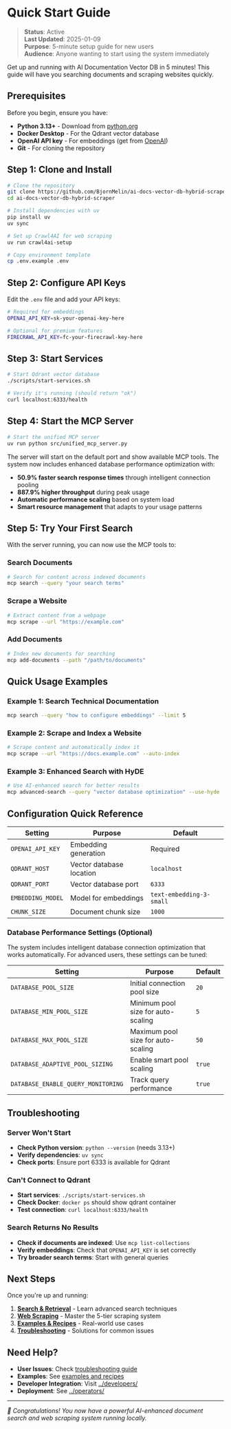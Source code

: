 # Quick Start Guide

> **Status**: Active  
> **Last Updated**: 2025-01-09  
> **Purpose**: 5-minute setup guide for new users  
> **Audience**: Anyone wanting to start using the system immediately

Get up and running with AI Documentation Vector DB in 5 minutes! This guide will have you searching documents and scraping websites quickly.

## Prerequisites

Before you begin, ensure you have:

- **Python 3.13+** - Download from [python.org](https://python.org)
- **Docker Desktop** - For the Qdrant vector database
- **OpenAI API key** - For embeddings (get from [OpenAI](https://platform.openai.com/api-keys))
- **Git** - For cloning the repository

## Step 1: Clone and Install

```bash
# Clone the repository
git clone https://github.com/BjornMelin/ai-docs-vector-db-hybrid-scraper.git
cd ai-docs-vector-db-hybrid-scraper

# Install dependencies with uv
pip install uv
uv sync

# Set up Crawl4AI for web scraping
uv run crawl4ai-setup

# Copy environment template
cp .env.example .env
```

## Step 2: Configure API Keys

Edit the `.env` file and add your API keys:

```bash
# Required for embeddings
OPENAI_API_KEY=sk-your-openai-key-here

# Optional for premium features
FIRECRAWL_API_KEY=fc-your-firecrawl-key-here
```

## Step 3: Start Services

```bash
# Start Qdrant vector database
./scripts/start-services.sh

# Verify it's running (should return "ok")
curl localhost:6333/health
```

## Step 4: Start the MCP Server

```bash
# Start the unified MCP server
uv run python src/unified_mcp_server.py
```

The server will start on the default port and show available MCP tools. The system now includes enhanced database performance optimization with:

- **50.9% faster search response times** through intelligent connection pooling
- **887.9% higher throughput** during peak usage
- **Automatic performance scaling** based on system load
- **Smart resource management** that adapts to your usage patterns

## Step 5: Try Your First Search

With the server running, you can now use the MCP tools to:

### Search Documents

```bash
# Search for content across indexed documents
mcp search --query "your search terms"
```

### Scrape a Website

```bash
# Extract content from a webpage
mcp scrape --url "https://example.com"
```

### Add Documents

```bash
# Index new documents for searching
mcp add-documents --path "/path/to/documents"
```

## Quick Usage Examples

### Example 1: Search Technical Documentation

```bash
mcp search --query "how to configure embeddings" --limit 5
```

### Example 2: Scrape and Index a Website

```bash
# Scrape content and automatically index it
mcp scrape --url "https://docs.example.com" --auto-index
```

### Example 3: Enhanced Search with HyDE

```bash
# Use AI-enhanced search for better results
mcp advanced-search --query "vector database optimization" --use-hyde
```

## Configuration Quick Reference

| Setting | Purpose | Default |
|---------|---------|---------|
| `OPENAI_API_KEY` | Embedding generation | Required |
| `QDRANT_HOST` | Vector database location | `localhost` |
| `QDRANT_PORT` | Vector database port | `6333` |
| `EMBEDDING_MODEL` | Model for embeddings | `text-embedding-3-small` |
| `CHUNK_SIZE` | Document chunk size | `1000` |

### Database Performance Settings (Optional)

The system includes intelligent database connection optimization that works automatically. For advanced users, these settings can be tuned:

| Setting | Purpose | Default |
|---------|---------|---------|
| `DATABASE_POOL_SIZE` | Initial connection pool size | `20` |
| `DATABASE_MIN_POOL_SIZE` | Minimum pool size for auto-scaling | `5` |
| `DATABASE_MAX_POOL_SIZE` | Maximum pool size for auto-scaling | `50` |
| `DATABASE_ADAPTIVE_POOL_SIZING` | Enable smart pool scaling | `true` |
| `DATABASE_ENABLE_QUERY_MONITORING` | Track query performance | `true` |

## Troubleshooting

### Server Won't Start

- **Check Python version**: `python --version` (needs 3.13+)
- **Verify dependencies**: `uv sync`
- **Check ports**: Ensure port 6333 is available for Qdrant

### Can't Connect to Qdrant

- **Start services**: `./scripts/start-services.sh`
- **Check Docker**: `docker ps` should show qdrant container
- **Test connection**: `curl localhost:6333/health`

### Search Returns No Results

- **Check if documents are indexed**: Use `mcp list-collections`
- **Verify embeddings**: Check that `OPENAI_API_KEY` is set correctly
- **Try broader search terms**: Start with general queries

## Next Steps

Once you're up and running:

1. **[Search & Retrieval](./search-and-retrieval.md)** - Learn advanced search techniques
2. **[Web Scraping](./web-scraping.md)** - Master the 5-tier scraping system  
3. **[Examples & Recipes](./examples-and-recipes.md)** - Real-world use cases
4. **[Troubleshooting](./troubleshooting.md)** - Solutions for common issues

## Need Help?

- **User Issues**: Check [troubleshooting guide](./troubleshooting.md)
- **Examples**: See [examples and recipes](./examples-and-recipes.md)
- **Developer Integration**: Visit [../developers/](../developers/README.md)
- **Deployment**: See [../operators/](../operators/README.md)

---

*🎉 Congratulations! You now have a powerful AI-enhanced document search and web scraping system running locally.*
